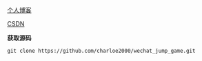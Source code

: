 [个人博客][blog]

[CSDN][csdn]

**获取源码**

`git clone https://github.com/charloe2000/wechat_jump_game.git`

[blog]: http://charloe.top/2020/07/02/%E7%94%A8python%E7%8E%A9%E5%BE%AE%E4%BF%A1%E8%B7%B3%E4%B8%80%E8%B7%B3%E6%B8%B8%E6%88%8F/#more
[csdn]: https://blog.csdn.net/weixin_44241550/article/details/107093822

